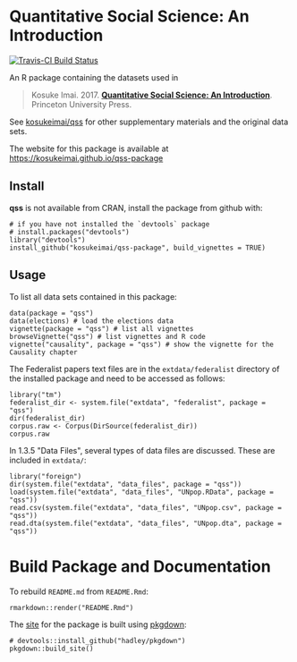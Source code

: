 <!-- DO NOT EDIT README.md directly. Edit README.Rmd -->
Quantitative Social Science: An Introduction
============================================

[![Travis-CI Build
Status](https://travis-ci.org/kosukeimai/qss-package.svg?branch=master)](https://travis-ci.org/kosukeimai/qss-package)

An R package containing the datasets used in

> Kosuke Imai. 2017. **[Quantitative Social Science: An
> Introduction](http://press.princeton.edu/titles/11025.html)**.
> Princeton University Press.

See [kosukeimai/qss](https://github.com/kosukeimai/qss) for other
supplementary materials and the original data sets.

The website for this package is available at
<https://kosukeimai.github.io/qss-package>

Install
-------

**qss** is not available from CRAN, install the package from github
with:

    # if you have not installed the `devtools` package
    # install.packages("devtools") 
    library("devtools")
    install_github("kosukeimai/qss-package", build_vignettes = TRUE)

Usage
-----

To list all data sets contained in this package:

    data(package = "qss")
    data(elections) # load the elections data
    vignette(package = "qss") # list all vignettes
    browseVignette("qss") # list vignettes and R code
    vignette("causality", package = "qss") # show the vignette for the Causality chapter

The Federalist papers text files are in the `extdata/federalist`
directory of the installed package and need to be accessed as follows:

    library("tm")
    federalist_dir <- system.file("extdata", "federalist", package = "qss")
    dir(federalist_dir)
    corpus.raw <- Corpus(DirSource(federalist_dir))
    corpus.raw

In 1.3.5 "Data Files", several types of data files are discussed. These
are included in `extdata/`:

    library("foreign")
    dir(system.file("extdata", "data_files", package = "qss"))
    load(system.file("extdata", "data_files", "UNpop.RData", package = "qss"))
    read.csv(system.file("extdata", "data_files", "UNpop.csv", package = "qss"))
    read.dta(system.file("extdata", "data_files", "UNpop.dta", package = "qss"))

Build Package and Documentation
===============================

To rebuild `README.md` from `README.Rmd`:

    rmarkdown::render("README.Rmd")

The [site](https://kosukeimai.github.io/qss-package) for the package is
built using [pkgdown](https://github.com/hadley/pkgdown):

    # devtools::install_github("hadley/pkgdown")
    pkgdown::build_site()

